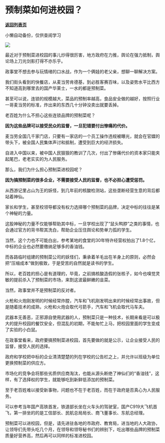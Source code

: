 # 预制菜如何进校园？

[**返回列表页**](/gzh/政事堂2019)

小懒自动备份，仅供查阅学习

![](https://mmbiz.qpic.cn/mmbiz_jpg/rxhS23yu8cNickyRNnicb9HfpOuMxNHStwWx9Ks6DaIo1bmd6YmVySe8O6sczXHdiah8micDY6PezHNnBibohF9FdaA/640?wx_fmt=jpeg)

最近对于预制菜进校园的事儿炒得很厉害，地方政府在力推，舆论在强力抵制，舆论场上刀光剑影打得不亦乐乎。  

政事堂不想去参与玩情绪的口水战，作为一个俩娃的老父亲，想聊一聊解决方案。

我们街头看到的快餐店，从麦当劳肯德基，到必胜客赛百味，以及姿势水平比西方不知道高到哪里去的国产华莱士，一水的都是预制菜。

甚至可以说，连锁的规模越大，菜品的预制率越高，食品安全做的越好，按照行业一哥麦当劳的标准，炸出来的东西几十分钟没卖出就要丢掉。  

老百姓为什么不担心这些连锁品牌的预制菜呢？

 **因为这些品牌可以接受民众的监督，一旦犯错要付出惨痛的代价。**

麦当劳全国几千家门店，只要有一家店的一个员工操作违规被曝光，就会在官媒的带头下，被全国人民集体声讨和抵制，遭受到巨大的经济损失。

自进入中国以来，被中国人民狠狠的教训了几次，付出了惨痛代价的资本家只能夹起尾巴，老老实实的为人民服务。

那么，我们为什么担心预制菜进校园呢？

 **因为搞预制菜的很多企业，不需要接受人民的监督，也不必担心遭受惩罚。**

从西游记里占山为王的妖怪，到几年前的核酸检测站，这些垄断经营生意的背后都站着神仙。  

家长和学生，甚至校领导都没有权力选择哪个预制菜的品牌，决定中标的往往是某个神秘的力量。

这股神秘的力量不仅能够帮助其中标，一旦学校出现了“鼠头鸭脖”之类的事情，也会通过官方的背书帮其洗白，帮助企业压住舆论和势单力孤的学生。

当然，这个力也不可能白出，参考某地的食堂的30年特许经营权拍出了1.8个亿，中标的企业也必然要缴纳足够多的香油钱。

而各路临时组建的预制菜公司的妖怪们，秉承着羊毛出在羊身上的原则，必然会把“压缩成本”做到极致，于是受苦的自然就是读书的学生。

所以，老百姓的担心是有道理的，毕竟，之前搞核酸造假的张核子，如今也嗅觉灵敏的提前杀入了预制菜的市场，来割这波最鲜嫩的韭菜。

当然，政事堂并不是预制菜的反对者。

火枪和火炮刚发明的时候经常炸膛，汽车和飞机刚发明出来的时候经常出事故，但是随着技术的成熟，火枪和火炮会取代弓箭手，汽车和飞机会取代马车夫。

武器本无善恶，正邪源自使用武器的人，预制菜只是一种技术，长期来看是可以极大的提升校园的餐饮安全，但混乱的初期，不能匆忙上马，把校园里面的学生变成了实验的小白鼠。

在政事堂看来，政府要搞预制菜进校园，首先要做的就是公示，让企业接受人民的监督，接受人民的选择。

政府和学校把中标的企业清清楚楚的列在学校的公告栏之上，并允许以班级为单位更换预制菜的供应方。  

市场化的竞争会将那些劣质供应商淘汰，也能从源头断绝了神仙们的“香油钱”，这样，有了选择权的学生，就能够吃到新鲜低添加的预制菜。

至于老百姓难以接受新事物，问题也不在于老百姓，而在于政府是否真心为人民服务。  

可以参考当年国产高铁首发，铁道部长坐在火车头的驾驶室，国产C919大飞机首飞，第一排坐的的是工信部长、民航总局局长、商飞董事长、东航总经理。

预制菜可以进校园，但是，请先进驻各地的市政府、教育局，进当地的人大政协，让领导们先带头吃几个月，在领导和领导秘书们的辨别下，吃出哪些品牌的预制菜质量好营养高，然后再可以同样的标准进校园。

